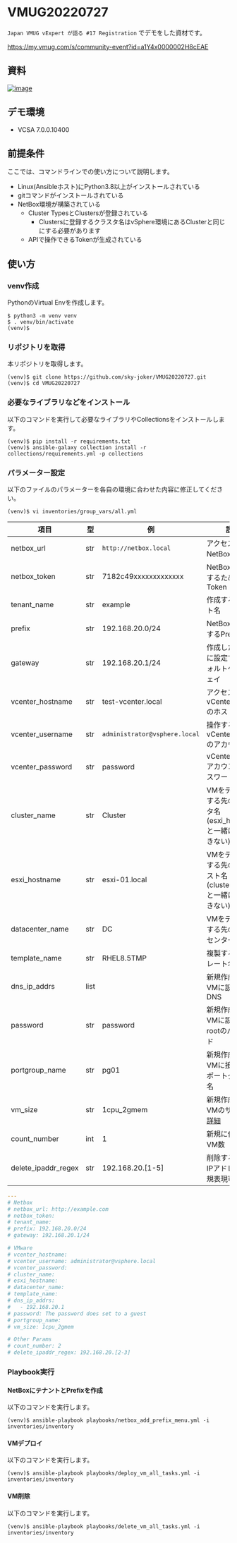 # VMUG20220727

`Japan VMUG vExpert が語る #17 Registration` でデモをした資材です。

https://my.vmug.com/s/community-event?id=a1Y4x0000002H8cEAE

## 資料

[![image](https://user-images.githubusercontent.com/19516126/181241797-7e69fe79-ce96-413e-bdc2-dd735401c52f.png)](https://speakerdeck.com/sky_joker/netboxtoansiblewoshi-tutevspherehuan-jing-falseguan-li-zuo-ye-falsezi-dong-hua-wositemiyou)

## デモ環境

* VCSA 7.0.0.10400

## 前提条件

ここでは、コマンドラインでの使い方について説明します。

* Linux(Ansibleホスト)にPython3.8以上がインストールされている
* gitコマンドがインストールされている
* NetBox環境が構築されている
    * Cluster TypesとClustersが登録されている
        * Clustersに登録するクラスタ名はvSphere環境にあるClusterと同じにする必要があります
    * APIで操作できるTokenが生成されている

## 使い方

### venv作成

PythonのVirtual Envを作成します。

```
$ python3 -m venv venv
$ . venv/bin/activate
(venv)$
```

### リポジトリを取得

本リポジトリを取得します。

```
(venv)$ git clone https://github.com/sky-joker/VMUG20220727.git
(venv)$ cd VMUG20220727
```

### 必要なライブラリなどをインストール

以下のコマンドを実行して必要なライブラリやCollectionsをインストールします。

```
(venv)$ pip install -r requirements.txt
(venv)$ ansible-galaxy collection install -r collections/requirements.yml -p collections
```

### パラメーター設定

以下のファイルのパラメーターを各自の環境に合わせた内容に修正してください。

```
(venv)$ vi inventories/group_vars/all.yml
```

|         項目        |  型  |              例               |                                                             説明                                                             |
|---------------------|------|-------------------------------|------------------------------------------------------------------------------------------------------------------------------|
| netbox_url          | str  | `http://netbox.local`         | アクセスするNetBoxのURL                                                                                                      |
| netbox_token        | str  | 7182c49xxxxxxxxxxxxx          | NetBoxを操作するためのToken                                                                                                  |
| tenant_name         | str  | example                       | 作成するテナント名                                                                                                           |
| prefix              | str  | 192.168.20.0/24               | NetBoxに作成するPrefix                                                                                                       |
| gateway             | str  | 192.168.20.1/24               | 作成したPrefixに設定するデフォルトゲートウェイ                                                                               |
| vcenter_hostname    | str  | test-vcenter.local            | アクセスするvCenter Serverのホスト名                                                                                         |
| vcenter_username    | str  | `administrator@vsphere.local` | 操作するvCenter Serverのアカウント名                                                                                         |
| vcenter_password    | str  | password                      | vCenter Serverアカウントのパスワード                                                                                         |
| cluster_name        | str  | Cluster                       | VMをデプロイする先のクラスタ名(esxi_hostnameと一緒に使用できない)                                                            |
| esxi_hostname       | str  | esxi-01.local                 | VMをデプロイする先のESXiホスト名(cluster_nameと一緒に使用できない)                                                           |
| datacenter_name     | str  | DC                            | VMをデプロイする先のデータセンター名                                                                                         |
| template_name       | str  | RHEL8.5TMP                    | 複製するテンプレート名                                                                                                       |
| dns_ip_addrs        | list |                               | 新規作成するVMに設定するDNS                                                                                                  |
| password            | str  | password                      | 新規作成するVMに設定するrootのパスワード                                                                                     |
| portgroup_name      | str  | pg01                          | 新規作成するVMに接続するポートグループ名                                                                                     |
| vm_size             | str  | 1cpu_2gmem                    | 新規作成するVMのサイズ、[詳細](https://github.com/sky-joker/VMUG20220727/blob/main/roles/vmware_deploy_vm/defaults/main.yml) |
| count_number        | int  | 1                             | 新規に作成するVM数                                                                                                           |
| delete_ipaddr_regex | str  | 192.168.20.[1-5]              | 削除するVMのIPアドレス（正規表現可）                                                                                         |

```yaml
---
# Netbox
# netbox_url: http://example.com
# netbox_token:
# tenant_name:
# prefix: 192.168.20.0/24
# gateway: 192.168.20.1/24

# VMware
# vcenter_hostname:
# vcenter_username: administrator@vsphere.local
# vcenter_password:
# cluster_name:
# esxi_hostname:
# datacenter_name:
# template_name:
# dns_ip_addrs:
#   - 192.168.20.1
# password: The password does set to a guest
# portgroup_name:
# vm_size: 1cpu_2gmem

# Other Params
# count_number: 2
# delete_ipaddr_regex: 192.168.20.[2-3]
```

### Playbook実行

#### NetBoxにテナントとPrefixを作成

以下のコマンドを実行します。

```
(venv)$ ansible-playbook playbooks/netbox_add_prefix_menu.yml -i inventories/inventory
```

#### VMデプロイ

以下のコマンドを実行します。

```
(venv)$ ansible-playbook playbooks/deploy_vm_all_tasks.yml -i inventories/inventory
```

#### VM削除

以下のコマンドを実行します。

```
(venv)$ ansible-playbook playbooks/delete_vm_all_tasks.yml -i inventories/inventory
```
